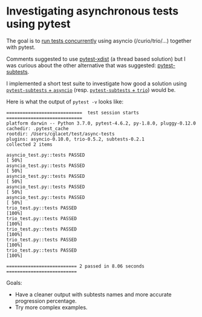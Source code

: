 # Investigating asynchronous tests using pytest

The goal is to [run tests concurrently][origin] using asyncio (/curio/trio/...) together with pytest.

Comments suggested to use [pytest-xdist][pytest-xdist] (a thread based solution) but I was curious
about the other alternative that was suggested:
 [pytest-subtests][pytest-subtests].

 I implemented a short test suite to investigate how good a solution
 using [`pytest-subtests` + `asyncio`](asyncio_test.py) (resp. [`pytest-subtests` + `trio`](trio_test.py)) would be.

 Here is what the output of `pytest -v` looks like:

 ```
============================  test session starts ============================
platform darwin -- Python 3.7.0, pytest-4.6.2, py-1.8.0, pluggy-0.12.0
cachedir: .pytest_cache
rootdir: /Users/cglacet/test/async-tests
plugins: asyncio-0.10.0, trio-0.5.2, subtests-0.2.1
collected 2 items

asyncio_test.py::tests PASSED                                           [ 50%]
asyncio_test.py::tests PASSED                                           [ 50%]
asyncio_test.py::tests PASSED                                           [ 50%]
asyncio_test.py::tests PASSED                                           [ 50%]
asyncio_test.py::tests PASSED                                           [ 50%]
trio_test.py::tests PASSED                                              [100%]
trio_test.py::tests PASSED                                              [100%]
trio_test.py::tests PASSED                                              [100%]
trio_test.py::tests PASSED                                              [100%]
trio_test.py::tests PASSED                                              [100%]

========================== 2 passed in 8.06 seconds ==========================
 ```

 Goals:
  - Have a cleaner output with subtests names and more accurate progression percentage.
  - Try more complex examples.

[origin]: https://stackoverflow.com/q/56448398/1720199
[pytest-xdist]: https://pypi.org/project/pytest-xdist/
[pytest-subtests]: https://pypi.org/project/pytest-subtests/
